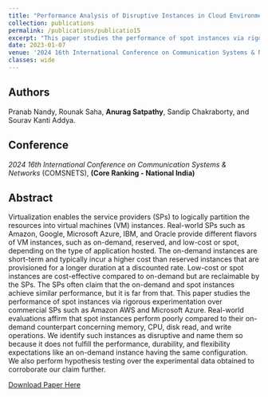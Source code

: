```yaml
---
title: "Performance Analysis of Disruptive Instances in Cloud Environment"
collection: publications
permalink: /publications/publicatio15
excerpt: "This paper studies the performance of spot instances via rigorous experimentation over commercial SPs such as Amazon AWS and Microsoft Azure. Real-world evaluations affirm that spot instances perform poorly compared to their on-demand counterpart concerning memory, CPU, disk read, and write operations."
date: 2023-01-07
venue: '2024 16th International Conference on Communication Systems & Networks (COMSNETS), Bengaluru, India'
classes: wide
---
```

## Authors
Pranab Nandy, Rounak Saha, **Anurag Satpathy**, Sandip Chakraborty, and Sourav Kanti Addya.

## Conference
*2024 16th International Conference on Communication Systems & Networks* (COMSNETS), **(Core Ranking - National India)**

## Abstract
Virtualization enables the service providers (SPs) to logically partition the resources into virtual machines (VM) instances. Real-world SPs such as Amazon, Google, Microsoft Azure, IBM, and Oracle provide different flavors of VM instances, such as on-demand, reserved, and low-cost or spot, depending on the type of application hosted. The on-demand instances are short-term and typically incur a higher cost than reserved instances that are provisioned for a longer duration at a discounted rate. Low-cost or spot instances are cost-effective compared to on-demand but are reclaimable by the SPs. The SPs often claim that the on-demand and spot instances achieve similar performance, but it is far from that. This paper studies the performance of spot instances via rigorous experimentation over commercial SPs such as Amazon AWS and Microsoft Azure. Real-world evaluations affirm that spot instances perform poorly compared to their on-demand counterpart concerning memory, CPU, disk read, and write operations. We identify such instances as disruptive and name them so because it does not fulfill the performance, durability, and flexibility expectations like an on-demand instance having the same configuration. We also perform hypothesis testing over the experimental data obtained to corroborate our claim further. 

[Download Paper Here]()

